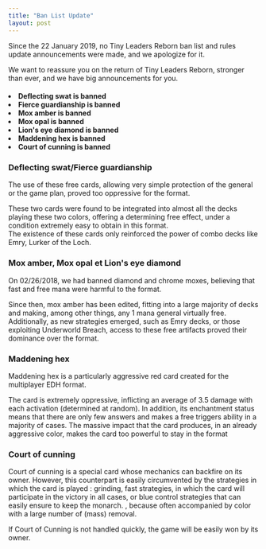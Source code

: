 ```yaml
---
title: "Ban List Update"
layout: post
---
```


Since the 22 January 2019, no Tiny Leaders Reborn ban list and rules update announcements were made, and we apologize for it.

We want to reassure you on the return of Tiny Leaders Reborn, stronger than ever, and we have big announcements for you.

<h4>
    <li>Deflecting swat is banned</li>
    <li>Fierce guardianship is banned</li>
    <li>Mox amber is banned</li>
    <li>Mox opal is banned</li>
    <li>Lion's eye diamond is banned</li>
    <li>Maddening hex is banned</li>
    <li>Court of cunning is banned</li>
</h4>




### Deflecting swat/Fierce guardianship

The use of these free cards, allowing very simple protection of the general or the game plan, proved too oppressive for the format.  

These two cards were found to be integrated into almost all the decks playing these two colors, offering a determining free effect, under a condition extremely easy to obtain in this format.  
The existence of these cards only reinforced the power of combo decks like Emry, Lurker of the Loch.


### Mox amber, Mox opal et Lion's eye diamond

On 02/26/2018, we had banned diamond and chrome moxes, believing that fast and free mana were harmful to the format.  

Since then, mox amber has been edited, fitting into a large majority of decks and making, among other things, any 1 mana general virtually free.  
Additionally, as new strategies emerged, such as Emry decks, or those exploiting Underworld Breach, access to these free artifacts proved their dominance over the format.  


### Maddening hex

Maddening hex is a particularly aggressive red card created for the multiplayer EDH format.

The card is extremely oppressive, inflicting an average of 3.5 damage with each activation (determined at random).
In addition, its enchantment status means that there are only few answers and makes a free triggers ability in a majority of cases.
The massive impact that the card produces, in an already aggressive color, makes the card too powerful to stay in the format


### Court of cunning

Court of cunning is a special card whose mechanics can backfire on its owner. However, this counterpart is easily circumvented by the strategies in which the card is played : grinding, fast strategies, in which the card will participate in the victory in all cases, or blue control strategies that can easily ensure to keep the monarch. , because often accompanied by color with a large number of (mass) removal.

If Court of Cunning is not handled quickly, the game will be easily won by its owner.